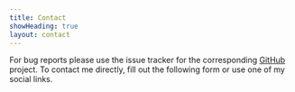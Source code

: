 ```yaml
---
title: Contact
showHeading: true
layout: contact
---
```


For bug reports please use the issue tracker for the corresponding [GitHub](https://github.com/yktoo) project. To contact me directly, fill out the following form or use one of my social links.